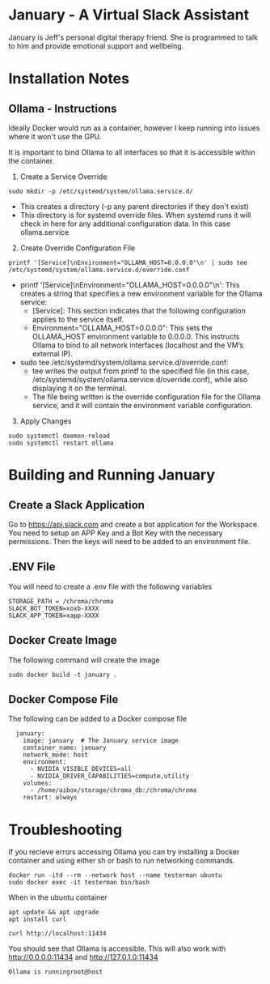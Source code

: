 # January - A Virtual Slack Assistant

January is Jeff's personal digital therapy friend. She is programmed to talk to him and provide emotional support and wellbeing.

# Installation Notes

## Ollama -  Instructions

Ideally Docker would run as a container, however I keep running into issues where it won't use the GPU.

It is important to bind Ollama to all interfaces so that it is accessible within the container.

1. Create a Service Override
```
sudo mkdir -p /etc/systemd/system/ollama.service.d/
```

- This creates a directory (-p any parent directories if they don't exist)
- This directory is for systemd override files. When systemd runs it will check in here for any additional configuration data. In this case ollama.service

2. Create Override Configuration File


```
printf '[Service]\nEnvironment="OLLAMA_HOST=0.0.0.0"\n' | sudo tee /etc/systemd/system/ollama.service.d/override.conf
```

- printf '[Service]\nEnvironment="OLLAMA_HOST=0.0.0.0"\n': This creates a string that specifies a new environment variable for the Ollama service:
    - [Service]: This section indicates that the following configuration applies to the service itself.
    - Environment="OLLAMA_HOST=0.0.0.0": This sets the OLLAMA_HOST environment variable to 0.0.0.0. This instructs Ollama to bind to all network interfaces (localhost and the VM’s external IP).
- sudo tee /etc/systemd/system/ollama.service.d/override.conf:
    - tee writes the output from printf to the specified file (in this case, /etc/systemd/system/ollama.service.d/override.conf), while also displaying it on the terminal.
    - The file being written is the override configuration file for the Ollama service, and it will contain the environment variable configuration.

3. Apply Changes

```
sudo systemctl daemon-reload
sudo systemctl restart ollama
```

# Building and Running January

## Create a Slack Application

Go to https://api.slack.com and create a bot application for the Workspace. You need to setup an APP Key and a Bot Key with the necessary permissions. Then the keys will need to be added to an environment file.

## .ENV File
You will need to create a .env file with the following variables

```
STORAGE_PATH = /chroma/chroma
SLACK_BOT_TOKEN=xoxb-XXXX
SLACK_APP_TOKEN=xapp-XXXX
```

## Docker Create Image
The following command will create the image

```
sudo docker build -t january .
```

## Docker Compose File

The following can be added to a Docker compose file

```
  january:
    image: january  # The January service image
    container_name: january
    network_mode: host
    environment:
      - NVIDIA_VISIBLE_DEVICES=all
      - NVIDIA_DRIVER_CAPABILITIES=compute,utility
    volumes:
      - /home/aibox/storage/chroma_db:/chroma/chroma
    restart: always
```

# Troubleshooting

If you recieve errors accessing Ollama you can try installing a Docker container and using either sh or bash to run networking commands.

```
docker run -itd --rm --network host --name testerman ubuntu
sudo docker exec -it testerman bin/bash
```

When in the ubuntu container

```
apt update && apt upgrade
apt install curl

curl http://localhost:11434
```

You should see that Ollama is accessible. This will also work with http://0.0.0.0:11434 and http://127.0.1.0:11434

```
Ollama is runningroot@host
````
